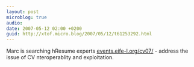 ```yaml
---
layout: post
microblog: true
audio: 
date: 2007-05-12 02:00 +0200
guid: http://xtof.micro.blog/2007/05/12/t61253292.html
---
```

Marc is searching hResume experts [events.eife-l.org/cv07/](http://events.eife-l.org/cv07/) - address the issue of CV nteroperablity and exploitation.
